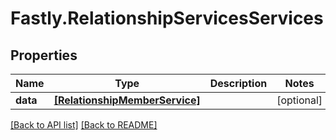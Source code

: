 # Fastly.RelationshipServicesServices

## Properties

Name | Type | Description | Notes
------------ | ------------- | ------------- | -------------
**data** | [**[RelationshipMemberService]**](RelationshipMemberService.md) |  | [optional] 


[[Back to API list]](../../README.md#endpoints) [[Back to README]](../../README.md)
